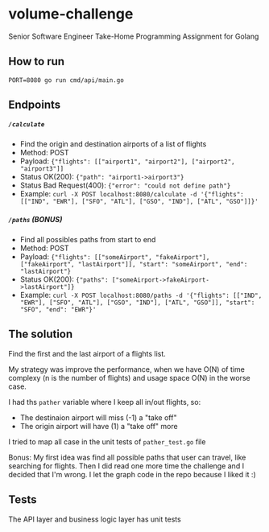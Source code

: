 # volume-challenge
Senior Software Engineer Take-Home Programming Assignment for Golang

## How to run
```shell
PORT=8080 go run cmd/api/main.go
```

## Endpoints

##### `/calculate` 
* Find the origin and destination airports of a list of flights
* Method: POST
* Payload: `{"flights": [["airport1", "airport2"], ["airport2", "airport3"]]`
* Status OK(200): `{"path": "airport1->airport3"}`
* Status Bad Request(400): `{"error": "could not define path"}`
* Example: `curl -X POST localhost:8080/calculate -d '{"flights": [["IND", "EWR"], ["SFO", "ATL"], ["GSO", "IND"], ["ATL", "GSO"]]}'`

##### `/paths` (BONUS)
* Find all possibles paths from start to end
* Method: POST
* Payload: `{"flights": [["someAirport", "fakeAirport"], ["fakeAirport", "lastAirport"]], "start": "someAirport", "end": "lastAirport"}`
* Status OK(200): `{"paths": ["someAirport->fakeAirport->lastAirport"]}`
* Example: `curl -X POST localhost:8080/paths -d '{"flights": [["IND", "EWR"], ["SFO", "ATL"], ["GSO", "IND"], ["ATL", "GSO"]], "start": "SFO", "end": "EWR"}'`

## The solution

Find the first and the last airport of a flights list.

My strategy was improve the performance, when we have O(N) of time complexy (n is the number of flights) and usage space O(N) in the worse case.

I had ths `pather` variable where I keep all in/out flights, so:
* The destinaion airport will miss (-1) a "take off"
* The origin airport will have (1) a "take off" more

I tried to map all case in the unit tests of `pather_test.go` file

Bonus: My first idea was find all possible paths that user can travel, like searching for flights. Then I did read one more time the challenge and I decided that I'm wrong. I let the graph code in the repo because I liked it :)


## Tests
The API layer and business logic layer has unit tests
